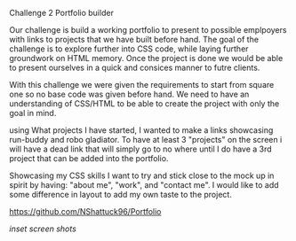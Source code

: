 Challenge 2 Portfolio builder 

Our challenge is build a working portfolio to present to possible emplpoyers with links to projects that we have built before hand. The goal of the challenge is to explore further into CSS code, while laying further groundwork on HTML memory.  Once the project is done we would be able to present ourselves in a quick and consices manner to futre clients.  

With this challenge we were given the requirements to start from square one so no base code was given before hand.  We need to have an understanding of CSS/HTML to be able to create the project with only the goal in mind.  

using What projects I have started, I wanted to make a links showcasing run-buddy and robo gladiator.  To have at least 3 "projects" on the screen i will have a dead link that will simply go to no where until I do have a 3rd project that can be added into the portfolio.  

Showcasing my CSS skills I want to try and stick close to the mock up in spirit by having: "about me", "work", and "contact me". I would like to add some difference in layout to add my own taste to the project. 


https://github.com/NShattuck96/Portfolio

*inset screen shots*